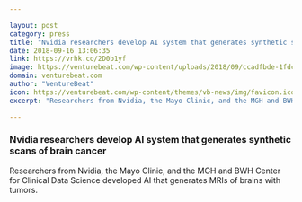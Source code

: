 ```yaml
---

layout: post
category: press
title: "Nvidia researchers develop AI system that generates synthetic scans of brain cancer"
date: 2018-09-16 13:06:35
link: https://vrhk.co/2D0b1yf
image: https://venturebeat.com/wp-content/uploads/2018/09/ccadfbde-1fdc-4c7b-97f6-de16539a335a.png?fit=1644%2C892&strip=all
domain: venturebeat.com
author: "VentureBeat"
icon: https://venturebeat.com/wp-content/themes/vb-news/img/favicon.ico
excerpt: "Researchers from Nvidia, the Mayo Clinic, and the MGH and BWH Center for Clinical Data Science developed AI that generates MRIs of brains with tumors."

---
```


### Nvidia researchers develop AI system that generates synthetic scans of brain cancer

Researchers from Nvidia, the Mayo Clinic, and the MGH and BWH Center for Clinical Data Science developed AI that generates MRIs of brains with tumors.